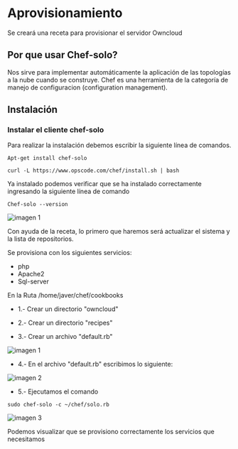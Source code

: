 # Aprovisionamiento

Se creará una receta para provisionar el servidor Owncloud 

## Por que usar Chef-solo?
Nos sirve para implementar automáticamente la aplicación de las topologías a la nube cuando se construye.
Chef es una herramienta de la categoría de manejo de configuracion (configuration management).

## Instalación

### Instalar el cliente chef-solo 

Para realizar la instalación debemos escribir la siguiente línea de comandos.

```Apt-get install chef-solo ```

```curl -L https://www.opscode.com/chef/install.sh | bash```

Ya instalado podemos verificar que se ha instalado correctamente ingresando la siguiente línea de comando 

```Chef-solo --version``` 

![imagen 1](https://user-images.githubusercontent.com/32844919/32694308-095a7cd2-c73d-11e7-8eb8-93d02d22a3ac.JPG)

Con ayuda de la receta, lo primero que haremos será actualizar el sistema y la lista de repositorios.

Se provisiona con los siguientes servicios:

* php 
* Apache2
* Sql-server

En la  Ruta /home/javer/chef/cookbooks

* 1.- Crear un directorio "owncloud" 

* 2.- Crear un directorio "recipes"

* 3.- Crear un archivo "default.rb"

![imagen 1](https://user-images.githubusercontent.com/32844919/32694355-eb5f805a-c73d-11e7-8eea-dac39e24a22c.JPG)

* 4.- En el archivo "default.rb" escribimos lo siguiente:

![imagen 2](https://user-images.githubusercontent.com/32844919/32694363-3389c0fc-c73e-11e7-8741-f676379b2897.JPG)

* 5.- Ejecutamos el comando 
```
sudo chef-solo -c ~/chef/solo.rb
```

![imagen 3](https://user-images.githubusercontent.com/32844919/32694373-762a0278-c73e-11e7-93ad-a2dfc3eb744a.JPG)

Podemos visualizar que se provisiono correctamente los servicios que necesitamos
